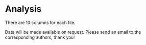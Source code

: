 # Analysis

There are 10 columns for each file.

Data will be made available on request. Please send an email to the corresponding authors, thank you!
